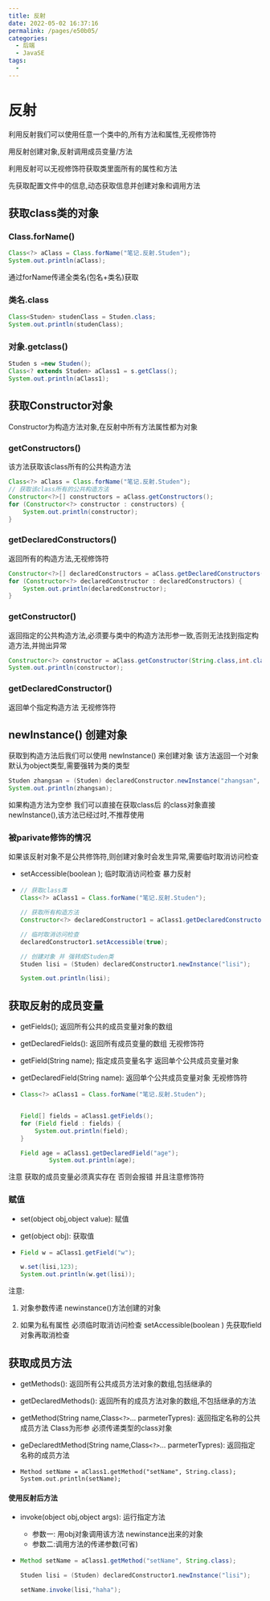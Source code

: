```yaml
---
title: 反射
date: 2022-05-02 16:37:16
permalink: /pages/e50b05/
categories:
  - 后端
  - JavaSE
tags:
  - 
---
```

# 反射

利用反射我们可以使用任意一个类中的,所有方法和属性,无视修饰符

用反射创建对象,反射调用成员变量/方法

利用反射可以无视修饰符获取类里面所有的属性和方法

先获取配置文件中的信息,动态获取信息并创建对象和调用方法



## 获取class类的对象

### Class.forName()

```java
Class<?> aClass = Class.forName("笔记.反射.Studen");
System.out.println(aClass);
```

  通过forName传递全类名(包名+类名)获取

### 类名.class

```java
Class<Studen> studenClass = Studen.class;
System.out.println(studenClass);
```

 ### 对象.getclass()

```java
Studen s =new Studen();
Class<? extends Studen> aClass1 = s.getClass();
System.out.println(aClass1);
```

  

  ## 获取Constructor对象

Constructor为构造方法对象,在反射中所有方法属性都为对象

### getConstructors()

该方法获取该class所有的公共构造方法

```java
Class<?> aClass = Class.forName("笔记.反射.Studen");
// 获取该class所有的公共构造方法
Constructor<?>[] constructors = aClass.getConstructors();
for (Constructor<?> constructor : constructors) {
    System.out.println(constructor);
}
```

### getDeclaredConstructors()

返回所有的构造方法,无视修饰符

```java
Constructor<?>[] declaredConstructors = aClass.getDeclaredConstructors();
for (Constructor<?> declaredConstructor : declaredConstructors) {
    System.out.println(declaredConstructor);
}
```



### getConstructor()

返回指定的公共构造方法,必须要与类中的构造方法形参一致,否则无法找到指定构造方法,并抛出异常

```java
Constructor<?> constructor = aClass.getConstructor(String.class,int.class);
System.out.println(constructor);
```



### getDeclaredConstructor()

返回单个指定构造方法 无视修饰符



## newInstance() 创建对象

获取到构造方法后我们可以使用 newInstance() 来创建对象 该方法返回一个对象 默认为object类型,需要强转为类的类型

```java
Studen zhangsan = (Studen) declaredConstructor.newInstance("zhangsan", 23);
System.out.println(zhangsan);
```

如果构造方法为空参 我们可以直接在获取class后 的class对象直接newInstance(),该方法已经过时,不推荐使用

### 被parivate修饰的情况

如果该反射对象不是公共修饰符,则创建对象时会发生异常,需要临时取消访问检查

- setAccessible(boolean );  临时取消访问检查   暴力反射

- ```java
  // 获取class类
  Class<?> aClass1 = Class.forName("笔记.反射.Studen");
  
  // 获取所有构造方法
  Constructor<?> declaredConstructor1 = aClass1.getDeclaredConstructor(String.class);
  
  // 临时取消访问检查
  declaredConstructor1.setAccessible(true);
  
  // 创建对象 并 强转成Studen类
  Studen lisi = (Studen) declaredConstructor1.newInstance("lisi");
  
  System.out.println(lisi);
  ```



## 获取反射的成员变量

- getFields();   返回所有公共的成员变量对象的数组

- getDeclaredFields():  返回所有成员变量的数组  无视修饰符

- getField(String name);  指定成员变量名字 返回单个公共成员变量对象

- getDeclaredField(String name):  返回单个公共成员变量对象 无视修饰符

- ```java
  Class<?> aClass1 = Class.forName("笔记.反射.Studen");
  
  
  Field[] fields = aClass1.getFields();
  for (Field field : fields) {
      System.out.println(field);
  }
  
  Field age = aClass1.getDeclaredField("age");
          System.out.println(age);
  ```

注意 获取的成员变量必须真实存在 否则会报错 并且注意修饰符

### 赋值

- set(object obj,object value): 赋值

- get(object obj):  获取值

- ```java
  Field w = aClass1.getField("w");
  
  w.set(lisi,123);
  System.out.println(w.get(lisi));
  ```

注意:

1. 对象参数传递 newinstance()方法创建的对象

2. 如果为私有属性 必须临时取消访问检查 setAccessible(boolean )  先获取field对象再取消检查

   

## 获取成员方法

- getMethods():  返回所有公共成员方法对象的数组,包括继承的

- getDeclaredMethods():  返回所有的成员方法对象的数组,不包括继承的方法

- getMethod(String name,Class`<?>`... parmeterTypres):  返回指定名称的公共成员方法  Class为形参 必须传递类型的class对象

- geDeclaredtMethod(String name,Class`<?>`... parmeterTypres):  返回指定名称的成员方法  

- ```
  Method setName = aClass1.getMethod("setName", String.class);
  System.out.println(setName);
  ```

#### 使用反射后方法

- invoke(object obj,object args):  运行指定方法

  - 参数一: 用obj对象调用该方法   newinstance出来的对象
  - 参数二:调用方法的传递参数(可省)

- ```java
  Method setName = aClass1.getMethod("setName", String.class);
  
  Studen lisi = (Studen) declaredConstructor1.newInstance("lisi");
  
  setName.invoke(lisi,"haha");
  ```

